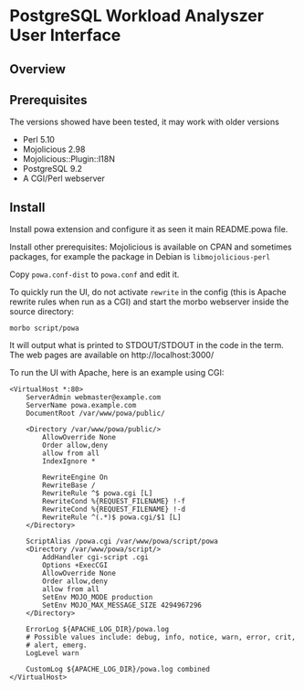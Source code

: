 PostgreSQL Workload Analyszer User Interface
============================================

Overview
--------


Prerequisites
-------------

The versions showed have been tested, it may work with older versions

* Perl 5.10
* Mojolicious 2.98
* Mojolicious::Plugin::I18N
* PostgreSQL 9.2
* A CGI/Perl webserver

Install
-------

Install powa extension and configure it as seen it main README.powa file.


Install other prerequisites: Mojolicious is available on CPAN and
sometimes packages, for example the package in Debian is
`libmojolicious-perl`

Copy `powa.conf-dist` to `powa.conf` and edit it.

To quickly run the UI, do not activate `rewrite` in the config (this
is Apache rewrite rules when run as a CGI) and start the morbo
webserver inside the source directory:

    morbo script/powa

It will output what is printed to STDOUT/STDOUT in the code in the
term. The web pages are available on http://localhost:3000/

To run the UI with Apache, here is an example using CGI:

    <VirtualHost *:80>
        ServerAdmin webmaster@example.com
        ServerName powa.example.com
        DocumentRoot /var/www/powa/public/

        <Directory /var/www/powa/public/>
            AllowOverride None
            Order allow,deny
            allow from all
            IndexIgnore *

            RewriteEngine On
            RewriteBase /
            RewriteRule ^$ powa.cgi [L]
            RewriteCond %{REQUEST_FILENAME} !-f
            RewriteCond %{REQUEST_FILENAME} !-d
            RewriteRule ^(.*)$ powa.cgi/$1 [L]
        </Directory>

        ScriptAlias /powa.cgi /var/www/powa/script/powa
        <Directory /var/www/powa/script/>
            AddHandler cgi-script .cgi
            Options +ExecCGI
            AllowOverride None
            Order allow,deny
            allow from all
            SetEnv MOJO_MODE production
            SetEnv MOJO_MAX_MESSAGE_SIZE 4294967296
        </Directory>

        ErrorLog ${APACHE_LOG_DIR}/powa.log
        # Possible values include: debug, info, notice, warn, error, crit,
        # alert, emerg.
        LogLevel warn

        CustomLog ${APACHE_LOG_DIR}/powa.log combined
    </VirtualHost>
